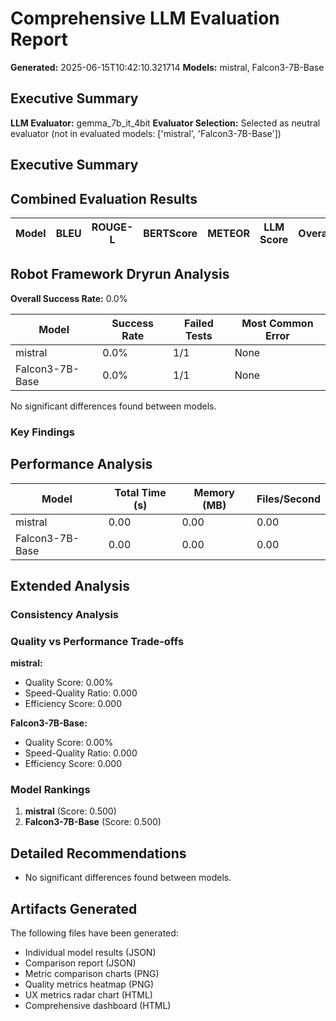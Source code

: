 # Comprehensive LLM Evaluation Report
**Generated:** 2025-06-15T10:42:10.321714
**Models:** mistral, Falcon3-7B-Base

## Executive Summary

**LLM Evaluator:** gemma_7b_it_4bit
**Evaluator Selection:** Selected as neutral evaluator (not in evaluated models: ['mistral', 'Falcon3-7B-Base'])

## Executive Summary

## Combined Evaluation Results

| Model | BLEU | ROUGE-L | BERTScore | METEOR | LLM Score | Overall |
|-------|------|---------|-----------|---------|-----------|---------|

## Robot Framework Dryrun Analysis

**Overall Success Rate:** 0.0%

| Model | Success Rate | Failed Tests | Most Common Error |
|-------|--------------|--------------|-------------------|
| mistral | 0.0% | 1/1 | None |
| Falcon3-7B-Base | 0.0% | 1/1 | None |
No significant differences found between models.

### Key Findings


## Performance Analysis

| Model | Total Time (s) | Memory (MB) | Files/Second |
|-------|----------------|-------------|--------------|
| mistral | 0.00 | 0.00 | 0.00 |
| Falcon3-7B-Base | 0.00 | 0.00 | 0.00 |

## Extended Analysis

### Consistency Analysis

### Quality vs Performance Trade-offs

**mistral:**
- Quality Score: 0.00%
- Speed-Quality Ratio: 0.000
- Efficiency Score: 0.000

**Falcon3-7B-Base:**
- Quality Score: 0.00%
- Speed-Quality Ratio: 0.000
- Efficiency Score: 0.000

### Model Rankings

1. **mistral** (Score: 0.500)
2. **Falcon3-7B-Base** (Score: 0.500)

## Detailed Recommendations

- No significant differences found between models.

## Artifacts Generated

The following files have been generated:
- Individual model results (JSON)
- Comparison report (JSON)
- Metric comparison charts (PNG)
- Quality metrics heatmap (PNG)
- UX metrics radar chart (HTML)
- Comprehensive dashboard (HTML)
